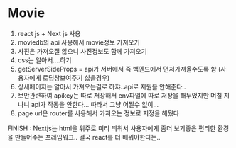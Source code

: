 # Movie

1. react js + Next js 사용
2. moviedb의 api 사용해서 movie정보 가져오기 
3. 사진은 가져오질 않으니 사진정보도 함께 가져오기
4. css는 알아서....하기
5. getServerSideProps = api가 서버에서 즉 백엔드에서 먼저가져올수도록 함 (사용자에게 로딩창보여주기 싫을경우)
6. 상세페이지는 알아서 가져오는걸로 하쟈..api로 지원을 안해준다..
7. 보안관련하여 apikey는 따로 저장해서 env파일에 따로 저장을 해두었지만 며칠 지나니 api가 작동을 안한다...
        따라서 그냥 어쩔수 없이...
8. page url은 router를 사용해서 가져오는 정보로 지정을 해뒀다

FINISH : Nextjs는 html을 위주로 미리 띄워서 사용자에게 좀더 보기좋은 편리한 환경을 만들어주는 프레임워크..
        결국 react를 더 배워야한다는..
